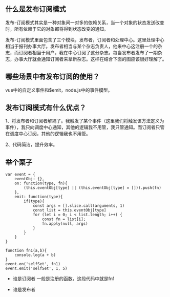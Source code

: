 

## 什么是发布订阅模式
发布-订阅模式其实是一种对象间一对多的依赖关系，当一个对象的状态发送改变时，所有依赖于它的对象都将得到状态改变的通知。

发布-订阅模式里面包含了三个模块，发布者，订阅者和处理中心。这里处理中心相当于报刊办事大厅。发布者相当与某个杂志负责人，他来中心这注册一个的杂志，而订阅者相当于用户，我在中心订阅了这分杂志。每当发布者发布了一期杂志，办事大厅就会通知订阅者来拿新杂志。这样在结合下面的图应该很好理解了。

## 哪些场景中有发布订阅的使用？
vue中的自定义事件和$emit，node.js中的事件模型。


## 发布订阅模式有什么优点？
1、将发布者和订阅者解耦了。我触发了某个事件（这里我们将触发该方法定义为事件），我只向调度中心通知，其他的逻辑我不用管，我只管通知。而订阅者只管在调度中心订阅，其他的逻辑我也不用管。

2、代码简洁，提升效率。

## 举个栗子
```
var event = {
    eventObj: {},
    on: function(type, fn){
        (this.eventObj[type] || (this.eventObj[type] = [])).push(fn)
    },
    emit: function(type){
        if(type){
            const args = [].slice.call(arguments, 1)
            const list = this.eventObj[type]
            for (let i = 0; i < list.length; i++) {
                const fn = list[i];
                fn.apply(null, args)
            }
        }
    }
}

function fn1(a,b){
    console.log(a + b)
}
event.on('selfSet', fn1)
event.emit('selfSet', 1, 5)
```


- 谁是订阅者
一般是注册的函数，这段代码中就是fn1

- 谁是发布者
